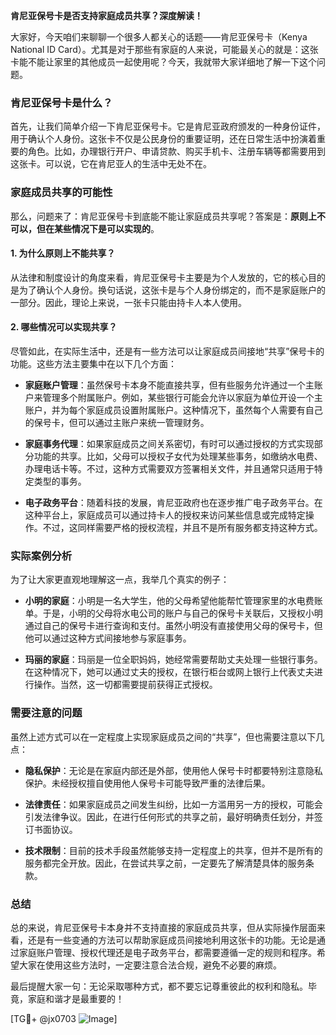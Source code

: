 **肯尼亚保号卡是否支持家庭成员共享？深度解读！**

大家好，今天咱们来聊聊一个很多人都关心的话题——肯尼亚保号卡（Kenya National ID Card）。尤其是对于那些有家庭的人来说，可能最关心的就是：这张卡能不能让家里的其他成员一起使用呢？今天，我就带大家详细地了解一下这个问题。

### 肯尼亚保号卡是什么？

首先，让我们简单介绍一下肯尼亚保号卡。它是肯尼亚政府颁发的一种身份证件，用于确认个人身份。这张卡不仅是公民身份的重要证明，还在日常生活中扮演着重要的角色。比如，办理银行开户、申请贷款、购买手机卡、注册车辆等都需要用到这张卡。可以说，它在肯尼亚人的生活中无处不在。

### 家庭成员共享的可能性

那么，问题来了：肯尼亚保号卡到底能不能让家庭成员共享呢？答案是：**原则上不可以，但在某些情况下是可以实现的**。

#### 1. **为什么原则上不能共享？**
从法律和制度设计的角度来看，肯尼亚保号卡主要是为个人发放的，它的核心目的是为了确认个人身份。换句话说，这张卡是与个人身份绑定的，而不是家庭账户的一部分。因此，理论上来说，一张卡只能由持卡人本人使用。

#### 2. **哪些情况可以实现共享？**
尽管如此，在实际生活中，还是有一些方法可以让家庭成员间接地“共享”保号卡的功能。这些方法主要集中在以下几个方面：

- **家庭账户管理**：虽然保号卡本身不能直接共享，但有些服务允许通过一个主账户来管理多个附属账户。例如，某些银行可能会允许以家庭为单位开设一个主账户，并为每个家庭成员设置附属账户。这种情况下，虽然每个人需要有自己的保号卡，但可以通过主账户来统一管理财务。
  
- **家庭事务代理**：如果家庭成员之间关系密切，有时可以通过授权的方式实现部分功能的共享。比如，父母可以授权子女代为处理某些事务，如缴纳水电费、办理电话卡等。不过，这种方式需要双方签署相关文件，并且通常只适用于特定类型的事务。

- **电子政务平台**：随着科技的发展，肯尼亚政府也在逐步推广电子政务平台。在这种平台上，家庭成员可以通过持卡人的授权来访问某些信息或完成特定操作。不过，这同样需要严格的授权流程，并且不是所有服务都支持这种方式。

### 实际案例分析

为了让大家更直观地理解这一点，我举几个真实的例子：

- **小明的家庭**：小明是一名大学生，他的父母希望他能帮忙管理家里的水电费账单。于是，小明的父母将水电公司的账户与自己的保号卡关联后，又授权小明通过自己的保号卡进行查询和支付。虽然小明没有直接使用父母的保号卡，但他可以通过这种方式间接地参与家庭事务。

- **玛丽的家庭**：玛丽是一位全职妈妈，她经常需要帮助丈夫处理一些银行事务。在这种情况下，她可以通过丈夫的授权，在银行柜台或网上银行上代表丈夫进行操作。当然，这一切都需要提前获得正式授权。

### 需要注意的问题

虽然上述方式可以在一定程度上实现家庭成员之间的“共享”，但也需要注意以下几点：

- **隐私保护**：无论是在家庭内部还是外部，使用他人保号卡时都要特别注意隐私保护。未经授权擅自使用他人保号卡可能导致严重的法律后果。

- **法律责任**：如果家庭成员之间发生纠纷，比如一方滥用另一方的授权，可能会引发法律争议。因此，在进行任何形式的共享之前，最好明确责任划分，并签订书面协议。

- **技术限制**：目前的技术手段虽然能够支持一定程度上的共享，但并不是所有的服务都完全开放。因此，在尝试共享之前，一定要先了解清楚具体的服务条款。

### 总结

总的来说，肯尼亚保号卡本身并不支持直接的家庭成员共享，但从实际操作层面来看，还是有一些变通的方法可以帮助家庭成员间接地利用这张卡的功能。无论是通过家庭账户管理、授权代理还是电子政务平台，都需要遵循一定的规则和程序。希望大家在使用这些方法时，一定要注意合法合规，避免不必要的麻烦。

最后提醒大家一句：无论采取哪种方式，都不要忘记尊重彼此的权利和隐私。毕竟，家庭和谐才是最重要的！

[TG💪+ @jx0703 ![Image](https://github.com/user-attachments/assets/dbca1d08-cadb-493c-b0ec-ad6f7a83f270)]